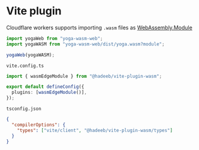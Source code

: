 # Vite plugin

Cloudflare workers supports importing `.wasm` files as [WebAssembly.Module](https://developers.cloudflare.com/workers/wrangler/cli-wrangler/configuration/#buildupload-1)

```ts
import yogaWeb from "yoga-wasm-web";
import yogaWASM from "yoga-wasm-web/dist/yoga.wasm?module";

yogaWeb(yogaWASM);
```

`vite.config.ts`

```ts
import { wasmEdgeModule } from "@hadeeb/vite-plugin-wasm";

export default defineConfig({
  plugins: [wasmEdgeModule()],
});
```

`tsconfig.json`

```json
{
  "compilerOptions": {
    "types": ["vite/client", "@hadeeb/vite-plugin-wasm/types"]
  }
}
```
